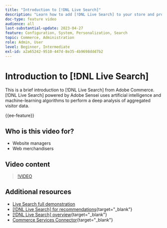 ```yaml
---
title: "Introduction to [!DNL Live Search]"
description: "Learn how to add [!DNL Live Search] to your store and produce highly engaging, relevant, and personalized shopping experiences."
doc-type: feature video
audience: all
last-substantial-update: 2023-04-27
feature: Configuration, System, Personalization, Search
topic: Commerce, Administration
role: Admin, User
level: Beginner, Intermediate
exl-id: a2a65242-9510-447d-8e35-4b9698ddd7b2
---
```

# Introduction to [!DNL Live Search]

This is a brief introduction to [!DNL Live Search] from Adobe Commerce. [!DNL Live Search] powered by Adobe Sensei uses artificial intelligence and machine-learning algorithms to perform a deep analysis of aggregated visitor data.

{{ee-feature}}

## Who is this video for?

- Website managers
- Web merchandisers

## Video content

>[!VIDEO](https://video.tv.adobe.com/v/3418797?learn=on)


## Additional resources

- [Live Search full demonstration](../capabilities/live-search-full-demonstration.md)
- [[!DNL Live Search] for recommendations](https://experienceleague.adobe.com/docs/commerce-learn/tutorials/marketing/live-search-recommendations.html){target="_blank"}
- [[!DNL Live Search] overview](https://experienceleague.adobe.com/docs/commerce-merchant-services/live-search/overview.html){target="_blank"}
- [Commerce Services Connector](https://experienceleague.adobe.com/docs/commerce-merchant-services/user-guides/integration-services/saas.html){target="_blank"}
